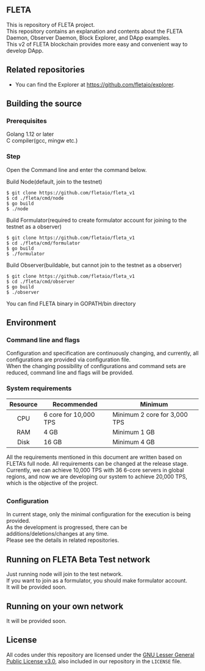 ## FLETA

This is repository of FLETA project.<br/>
This repository contains an explanation and contents about the FLETA Daemon, Observer Daemon, Block Explorer, and DApp examples.<br/>
This v2 of FLETA blockchain provides more easy and convenient way to develop DApp.<br/>

## Related repositories
* You can find the Explorer at https://github.com/fletaio/explorer.

## Building the source

### Prerequisites
Golang 1.12 or later<br/>
C compiler(gcc, mingw etc.)<br/>

### Step
Open the Command line and enter the command below.

Build Node(default, join to the testnet)
```
$ git clone https://github.com/fletaio/fleta_v1
$ cd ./fleta/cmd/node
$ go build
$ ./node
```

Build Formulator(required to create formulator account for joining to the testnet as a observer)
```
$ git clone https://github.com/fletaio/fleta_v1
$ cd ./fleta/cmd/formulator
$ go build
$ ./formulator
```

Build Observer(buildable, but cannot join to the testnet as a observer)
```
$ git clone https://github.com/fletaio/fleta_v1
$ cd ./fleta/cmd/observer
$ go build
$ ./observer
```

You can find FLETA binary in GOPATH/bin directory

## Environment

### Command line and flags
Configuration and specification are continuously changing, and currently, all configurations are provided via configuration file.<br/>
When the changing possibility of configurations and command sets are reduced, command line and flags will be provided.<br/>

### System requirements

| Resource | Recommended | Minimum |
|:---------:|---------------|---------|
|CPU|6 core for 10,000 TPS|Minimum 2 core for 3,000 TPS|
|RAM|4 GB|Minimum 1 GB|
|Disk|16 GB|Minimum 4 GB|

All the requirements mentioned in this document are written based on FLETA’s full node. All requirements can be changed at the release stage.
Currently, we can achieve 10,000 TPS with 36 6-core servers in global regions, and now we are developing our system to achieve 20,000 TPS, which is the objective of the project.
##
### Configuration

In current stage, only the minimal configuration for the execution is being provided.<br/>
As the development is progressed, there can be additions/deletions/changes at any time.<br/>
Please see the details in related repositories.

## Running on FLETA Beta Test network

Just running node will join to the test network.<br/>
If you want to join as a formulator, you should make formulator account.<br/>
It will be provided soon.<br/>

## Running on your own network

It will be provided soon.<br/>

## License

All codes under this repository are licensed under the [GNU Lesser General Public License v3.0](https://www.gnu.org/licenses/lgpl-3.0.en.html), also included in our repository in the `LICENSE` file.
